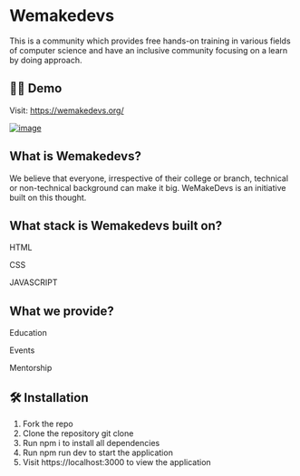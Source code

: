 # Wemakedevs

This is a community which provides free hands-on training in various fields of computer science and have an inclusive community focusing on a learn by doing approach.

## 👨‍💻 Demo

Visit: https://wemakedevs.org/

[![image](https://user-images.githubusercontent.com/104669486/209308275-771c8c22-9038-416e-94ad-162fd073fc2b.png)](https://wemakedevs.org/)

## What is Wemakedevs?

We believe that everyone, irrespective of their college or branch, technical or non-technical background can make it big. WeMakeDevs is an initiative built on this thought.

## What stack is Wemakedevs built on?

HTML

CSS

JAVASCRIPT

## What we provide?

Education

Events

Mentorship

## 🛠️ Installation

1. Fork the repo
2. Clone the repository git clone
3. Run npm i to install all dependencies
4. Run npm run dev to start the application
5. Visit https://localhost:3000 to view the application
